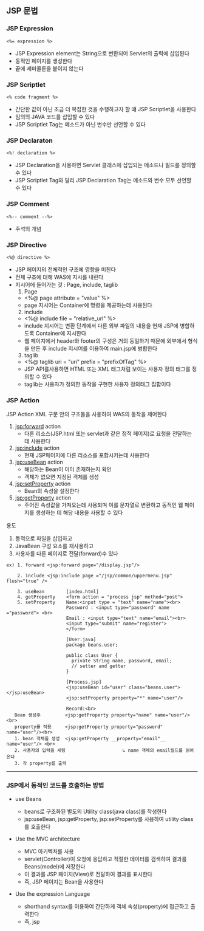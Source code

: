 ## JSP 문법

### JSP Expression
```
<%= expression %>
```
- JSP Expression element는 String으로 변환되어 Servlet의 출력에 삽입된다
- 동적인 페이지를 생성한다
- 끝에 세미콜론을 붙이지 않는다

### JSP Scriptlet
```
<% code fragment %>
```
- 간단한 값이 아닌 조금 더 복잡한 것을 수행하고자 할 떄 JSP Scriptlet을 사용한다
- 임의의 JAVA 코드를 삽입할 수 있다
- JSP Scriptlet Tag는 메소드가 아닌 변수만 선언할 수 있다

### JSP Declaraton
```
<%! declaration %>
```
- JSP Declaration을 사용하면 Servlet 클래스에 삽입되는 메소드나 필드를 정의할 수 있다
- JSP Scriptlet Tag와 달리 JSP Declaration Tag는 메소드와 변수 모두 선언할 수 있다

### JSP Comment 
```
<%-- comment --%>
```
- 주석의 개념

### JSP Directive
```
<%@ directive %>
```
- JSP 페이지의 전체적인 구조에 영향을 미친다
- 전체 구조에 대해 WAS에 지시를 내린다
- 지시어에 들어가는 것 : Page, include, taglib
  1. Page 
    - <%@ page attribute = "value" %>
    - page 지시어는 Container에 명령을 제공하는데 사용된다
  2. include
    - <%@ include file = "relative_url" %>
    - include 지시어는 변환 단계에서 다른 외부 파일의 내용을 현재 JSP에 병합하도록 Container에 지시한다
    - 웹 페이지에서 header와  footer의 구성은 거의 동일하기 때문에 외부에서 형식을 만든 후  include 지시어를 이용하여 main.jsp에 병합한다
  3. taglib
    - <%@ taglib uri = "uri" prefix = "prefixOfTag" %>
    - JSP API를사용하면 HTML 또는 XML 태그처럼 보이는 사용자 정의 태그를 정의할 수 있다
    - taglib는 사용자가 정의한 동작을 구현한 사용자 정의태그 집합이다

### JSP Action 

JSP Action XML 구문 안의 구조들을 사용하여 WAS의 동작을 제어한다

1. <jsp:forward> action
   - 다른 리소스(JSP.html 또는 servlet과 같은 정적 페이지)로 요청을 전달하는 데 사용한다
2. <jsp:include> action
   - 현재 JSP페이지에 다른 리소스를 포함시키는데 사용한다
3. <jsp:useBean> action
   - 해당하는 Bean이 이미 존재하는지 확인
   - 객체가 없으면 지정된 객체를 생성
4. <jsp:setProperty> action
   - Bean의 속성을 설정한다
5. <jsp:getProperty> action
   - 주어진 속성값을 가져오는데 사용되며 이를 문자열로 변환하고 동적인 웹 페이지를 생성하는 데 해당 내용을 사용할 수 있다

용도 
1. 동적으로 파일을 삽입하고
2. JavaBean 구성 요소를 재사용하고 
3. 사용자를 다른 페이지로 전달(forward)수 있다
```
ex) 1. forward <jsp:forward page="/display.jsp"/>
    
    2. include <jsp:include page ="/jsp/common/uppermenu.jsp" flush="true" />
    
    3. useBean        [index.html]
    4. getProperty    <form action = "process jsp" method="post">
    5. setProperty    Name:<input type = "text" name="name"><br>
                      Password : <input type="password" name ="password"> <br>
                      Email : <input type="text" name="email"><br>
                      <input type="submit" name="register">
                      </form>
                      
                      [User.java]
                      package beans.user;
                      
                      public class User {
                        private String name, password, email;
                        // setter and getter 
                      }
                      
                      [Process.jsp]
                      <jsp:useBean id="user" class="beans.user"></jsp:useBean>
                      <jsp:setProperty property="*" name="user"/>
                      
                      Record:<br>
   Bean 생성후         <jsp:getProperty property="name" name="user"/> <br>
   property를 적용     <jsp:getProperty property="password" name="user"/><br>
   1. bean 객체를 생성  <jsp:getProperty __property="email"__ name="user"/> <br>
   2. 사용자의 입력을 세팅                     ↳ name 객체의 email필드를 읽어온다 
   3. 각 property를 출력
```

---

### JSP에서 동적인 코드를 호출하는 방법

- use Beans 
  - beans로 구조화된 별도의 Utility class(java class)를 작성한다
  - jsp:useBean, jsp:getProperty, jsp:setProperty를 사용하여 utility class를 호출한다

- Use the MVC architecture
  - MVC 아키텍처를 사용 
  - servlet(Controller)이 요청에 응답하고 적절한 데이터를 검색하여 결과를 Beans(model)에 저장한다
  - 이 결과를 JSP 페이지(View)로 전달하여 결과를 표시한다
  - 즉, JSP 페이지는 Bean을 사용한다

- Use the expression Language
  - shorthand syntax를 이용하여 간단하게 객체 속성(property)에 접근하고 출력한다
  - 즉, jsp
  

